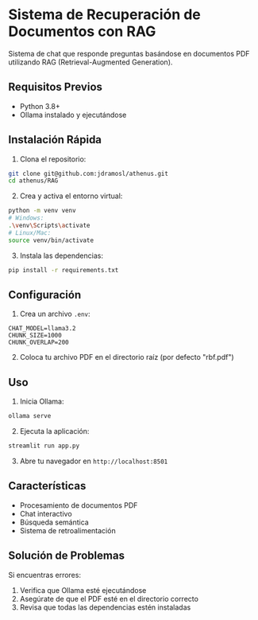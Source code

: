 # Sistema de Recuperación de Documentos con RAG

Sistema de chat que responde preguntas basándose en documentos PDF utilizando RAG (Retrieval-Augmented Generation).

## Requisitos Previos

- Python 3.8+
- Ollama instalado y ejecutándose

## Instalación Rápida

1. Clona el repositorio:
```bash
git clone git@github.com:jdramosl/athenus.git
cd athenus/RAG
```

2. Crea y activa el entorno virtual:
```bash
python -m venv venv
# Windows:
.\venv\Scripts\activate
# Linux/Mac:
source venv/bin/activate
```

3. Instala las dependencias:
```bash
pip install -r requirements.txt
```

## Configuración

1. Crea un archivo `.env`:
```env
CHAT_MODEL=llama3.2
CHUNK_SIZE=1000
CHUNK_OVERLAP=200
```

2. Coloca tu archivo PDF en el directorio raíz (por defecto "rbf.pdf")

## Uso

1. Inicia Ollama:
```bash
ollama serve
```

2. Ejecuta la aplicación:
```bash
streamlit run app.py
```

3. Abre tu navegador en `http://localhost:8501`

## Características

- Procesamiento de documentos PDF
- Chat interactivo
- Búsqueda semántica
- Sistema de retroalimentación

## Solución de Problemas

Si encuentras errores:
1. Verifica que Ollama esté ejecutándose
2. Asegúrate de que el PDF esté en el directorio correcto
3. Revisa que todas las dependencias estén instaladas
